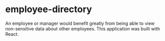 # employee-directory
An employee or manager would benefit greatly from being able to view non-sensitive data about other employees. This application was built with React.
